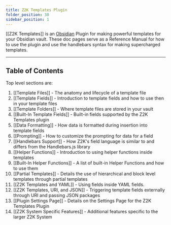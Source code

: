```yaml
---
title: Z2K Templates Plugin 
folder_position: 30
sidebar_position: 1
---
```

[[Z2K Templates]] is an [Obsidian](https://obsidian.md) Plugin for making powerful templates for your Obsidian vault. These doc pages serve as a Reference Manual for how to use the plugin and use the handlebars syntax for making supercharged templates.

---
## Table of Contents

Top level sections are:
1. [[Template Files]] - The anatomy and lifecycle of a template file
2. [[Template Fields]] - Introduction to template fields and how to use then in your template files
3. [[Template Folders]] - Where template files are stored in your vault
4. [[Built-In Template Fields]] - Built-in fields supported by the Z2K Templates plugin
5. [[Data Formatting]] - How data is formatted during insertion into template fields
6. [[Prompting]] - How to customize the prompting for data for a field
7. [[Handlebars Support]] - How Z2K's field language is similar to and differs from the Handlebars.js library
8. [[Helper Functions]] - Introduction to using helper functions inside templates
9. [[Built-In Helper Functions]] - A list of built-in Helper Functions and how to use them
10. [[Partial Templates]] - Details the use of hierarchical and block level templates through partial templates
11. [[Z2K Templates and YAML]] - Using fields inside YAML fields.
12. [[Z2K Templates, URI, and JSON]] - Triggering template fields externally through URI and passing JSON packages
13. [[Plugin Settings Page]] - Details on the Settings Page for the Z2K Templates Plugin
14. [[Z2K System Specific Features]] - Additional features specific to the larger Z2K System

